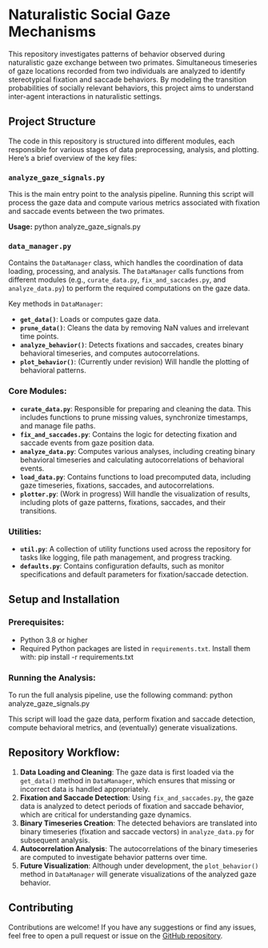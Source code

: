 # Naturalistic Social Gaze Mechanisms

This repository investigates patterns of behavior observed during naturalistic gaze exchange between two primates. Simultaneous timeseries of gaze locations recorded from two individuals are analyzed to identify stereotypical fixation and saccade behaviors. By modeling the transition probabilities of socially relevant behaviors, this project aims to understand inter-agent interactions in naturalistic settings.

## Project Structure

The code in this repository is structured into different modules, each responsible for various stages of data preprocessing, analysis, and plotting. Here’s a brief overview of the key files:

### `analyze_gaze_signals.py`
This is the main entry point to the analysis pipeline. Running this script will process the gaze data and compute various metrics associated with fixation and saccade events between the two primates.

**Usage:**
python analyze_gaze_signals.py

### `data_manager.py`
Contains the `DataManager` class, which handles the coordination of data loading, processing, and analysis. The `DataManager` calls functions from different modules (e.g., `curate_data.py`, `fix_and_saccades.py`, and `analyze_data.py`) to perform the required computations on the gaze data.

Key methods in `DataManager`:
- **`get_data()`**: Loads or computes gaze data.
- **`prune_data()`**: Cleans the data by removing NaN values and irrelevant time points.
- **`analyze_behavior()`**: Detects fixations and saccades, creates binary behavioral timeseries, and computes autocorrelations.
- **`plot_behavior()`**: (Currently under revision) Will handle the plotting of behavioral patterns.

### Core Modules:
- **`curate_data.py`**: Responsible for preparing and cleaning the data. This includes functions to prune missing values, synchronize timestamps, and manage file paths.
- **`fix_and_saccades.py`**: Contains the logic for detecting fixation and saccade events from gaze position data.
- **`analyze_data.py`**: Computes various analyses, including creating binary behavioral timeseries and calculating autocorrelations of behavioral events.
- **`load_data.py`**: Contains functions to load precomputed data, including gaze timeseries, fixations, saccades, and autocorrelations.
- **`plotter.py`**: (Work in progress) Will handle the visualization of results, including plots of gaze patterns, fixations, saccades, and their transitions.

### Utilities:
- **`util.py`**: A collection of utility functions used across the repository for tasks like logging, file path management, and progress tracking.
- **`defaults.py`**: Contains configuration defaults, such as monitor specifications and default parameters for fixation/saccade detection.

## Setup and Installation

### Prerequisites:
- Python 3.8 or higher
- Required Python packages are listed in `requirements.txt`. Install them with:
    pip install -r requirements.txt

### Running the Analysis:
To run the full analysis pipeline, use the following command:
python analyze_gaze_signals.py

This script will load the gaze data, perform fixation and saccade detection, compute behavioral metrics, and (eventually) generate visualizations.

## Repository Workflow:

1. **Data Loading and Cleaning**: The gaze data is first loaded via the `get_data()` method in `DataManager`, which ensures that missing or incorrect data is handled appropriately.
2. **Fixation and Saccade Detection**: Using `fix_and_saccades.py`, the gaze data is analyzed to detect periods of fixation and saccade behavior, which are critical for understanding gaze dynamics.
3. **Binary Timeseries Creation**: The detected behaviors are translated into binary timeseries (fixation and saccade vectors) in `analyze_data.py` for subsequent analysis.
4. **Autocorrelation Analysis**: The autocorrelations of the binary timeseries are computed to investigate behavior patterns over time.
5. **Future Visualization**: Although under development, the `plot_behavior()` method in `DataManager` will generate visualizations of the analyzed gaze behavior.

## Contributing
Contributions are welcome! If you have any suggestions or find any issues, feel free to open a pull request or issue on the [GitHub repository](https://github.com/gprabaha/naturalistic_social_gaze_mech).
